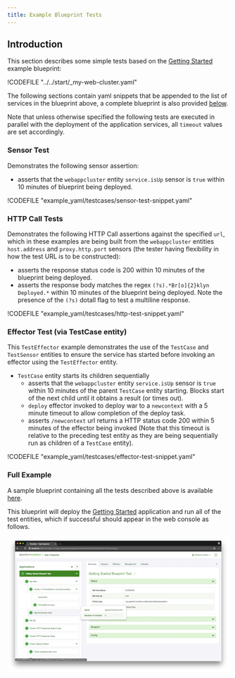 ```yaml
---
title: Example Blueprint Tests
---
```


## Introduction
This section describes some simple tests based on the [Getting Started]({{book.path.docs}}/start/blueprints.md#launching-from-a-blueprint) example blueprint:

!CODEFILE "../../start/_my-web-cluster.yaml"

The following sections contain yaml snippets that be appended to the list of services in the blueprint above, a complete blueprint is also provided [below](#full-example).

Note that unless otherwise specified the following tests are executed in parallel with the deployment of the application services, all `timeout` values are set accordingly.

### Sensor Test

Demonstrates the following sensor assertion:

- asserts that the `webappcluster` entity `service.isUp` sensor is `true` within 10 minutes of blueprint being deployed.

!CODEFILE "example_yaml/testcases/sensor-test-snippet.yaml"

### HTTP Call Tests
Demonstrates the following HTTP Call assertions against the specified `url`, which in these examples are being built from the `webappcluster` entities `host.address` and `proxy.http.port` sensors (the tester having flexibility in how the test URL is to be constructed):

- asserts the response status code is 200 within 10 minutes of the blueprint being deployed.
- asserts the response body matches the regex `(?s).*Br[o]{2}klyn Deployed.*` within 10 minutes of the blueprint being deployed. Note the presence of the `(?s)` dotall flag to test a multiline response.

!CODEFILE "example_yaml/testcases/http-test-snippet.yaml"

### Effector Test (via TestCase entity)

This `TestEffector` example demonstrates the use of the `TestCase` and `TestSensor` entities to ensure the service has started before invoking an effector using the `TestEffector` entity.

- `TestCase` entity starts its children sequentially
  - asserts that the `webappcluster` entity `service.isUp` sensor is `true` within 10 minutes of the parent `TestCase` entity starting. Blocks start of the next child until it obtains a result (or times out).
  - `deploy` effector invoked to deploy war to a `newcontext` with a 5 minute timeout to allow completion of the deploy task.
  - asserts `/newcontext` url returns a HTTP status code 200 within 5 minutes of the effector being invoked (Note that this timeout is relative to the preceding test entity as they are being sequentially run as children of a `TestCase` entity).

!CODEFILE "example_yaml/testcases/effector-test-snippet.yaml"

### Full Example
A sample blueprint containing all the tests described above is available [here](./example_yaml/testcases/getting-started-test-example.yaml).

This blueprint will deploy the [Getting Started]({{book.path.docs}}/start/blueprints.md#launching-from-a-blueprint) application and run all of the test entities, which if successful should appear in the web console as follows.

[![Successful Getting Started App deployment and Test execution.](images/getting-started-blueprint-test.png)](images/getting-started-blueprint-test-large.png)

